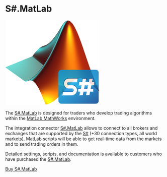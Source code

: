 # S\#.MatLab

![matlab stocksharp](../images/matlab_stocksharp.png)

The [S\#.MatLab](MatLab.md) is designed for traders who develop trading algorithms within the [MatLab MathWorks](https://www.mathworks.com/) environment. 

The integration connector [S\#.MatLab](MatLab.md) allows to connect to all brokers and exchanges that are supported by the [S\#](StockSharpAbout.md) (+30 connection types, all world markets). MatLab scripts will be able to get real\-time data from the markets and to send trading orders in them. 

Detailed settings, scripts, and documentation is available to customers who have purchased the [S\#.MatLab](MatLab.md). 

[Buy S\#.MatLab](https://stocksharp.com/products/pricing/#matlab)
